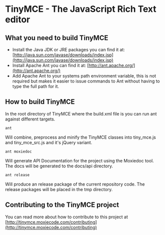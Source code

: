 TinyMCE - The JavaScript Rich Text editor
==========================================

What you need to build TinyMCE
-------------------------------
* Install the Java JDK or JRE packages you can find it at: [http://java.sun.com/javase/downloads/index.jsp](http://java.sun.com/javase/downloads/index.jsp)
* Install Apache Ant you can find it at: [http://ant.apache.org/](http://ant.apache.org/)
* Add Apache Ant to your systems path environment variable, this is not required but makes it easier to issue commands to Ant without having to type the full path for it.

How to build TinyMCE
---------------------

In the root directory of TinyMCE where the build.xml file is you can run ant against different targets.

`ant`

Will combine, preprocess and minify the TinyMCE classes into tiny_mce.js and tiny_mce_src.js and it's jQuery variant.

`ant moxiedoc`

Will generate API Documentation for the project using the Moxiedoc tool. The docs will be generated to the docs/api directory.

`ant release`

Will produce an release package of the current repository code. The release packages will be placed in the tmp directory.

Contributing to the TinyMCE project
------------------------------------
You can read more about how to contribute to this project at [http://tinymce.moxiecode.com/contributing](http://tinymce.moxiecode.com/contributing)
